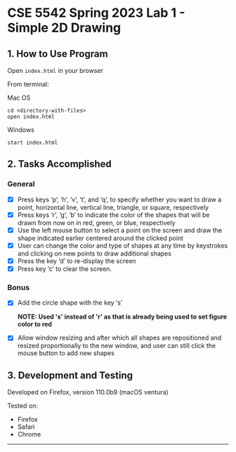 # CSE 5542 Spring 2023 Lab 1 - Simple 2D Drawing

## 1. How to Use Program

Open ```index.html``` in your browser

From terminal:

Mac OS
```
cd <directory-with-files>
open index.html
```
Windows
```
start index.html
```

## 2. Tasks Accomplished

### General
- [x] Press keys ‘p’, ‘h’, ‘v’, ‘t’, and ‘q’, to specify whether you want to draw a point, horizontal line, vertical line, triangle, or square, respectively
- [x] Press keys ‘r’, ‘g’, ‘b’ to indicate the color of the shapes that will be drawn from now on in red, green, or blue, respectively
- [x] Use the left mouse button to select a point on the screen and draw the shape indicated earlier centered around the clicked point
- [x] User can change the color and type of shapes at any time by keystrokes and clicking on new points to draw additional shapes
- [x] Press the key ‘d’ to re-display the screen
- [x] Press key ‘c’ to clear the screen.

### Bonus
- [x] Add the circle shape with the key ‘s’ 
  
  **NOTE: Used 's' instead of 'r' as that is already being used to set figure color to red**

- [x] Allow window resizing and after which all shapes are repositioned and resized proportionally to the new window, and user can still click the mouse button to add new shapes

## 3. Development and Testing

Developed on Firefox, version 110.0b9 (macOS ventura)

Tested on:
- Firefox
- Safari
- Chrome

---

